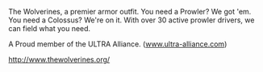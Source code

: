 The Wolverines, a premier armor outfit. You need a Prowler? We got 'em.
You need a Colossus? We're on it. With over 30 active prowler drivers,
we can field what you need.

A Proud member of the ULTRA Alliance. (www.ultra-alliance.com)

<http://www.thewolverines.org/>
